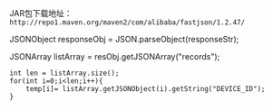 
JAR包下载地址：`http://repo1.maven.org/maven2/com/alibaba/fastjson/1.2.47/`

JSONObject responseObj = JSON.parseObject(responseStr);

JSONArray listArray = resObj.getJSONArray("records");

```
int len = listArray.size();
for(int i=0;i<len;i++){
    temp[i]= listArray.getJSONObject(i).getString("DEVICE_ID");
}
```